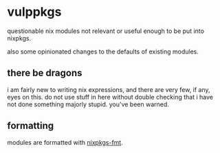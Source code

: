 # vulppkgs

questionable nix modules not relevant or useful enough to be
put into nixpkgs.

also some opinionated changes to the defaults of existing
modules.

## there be dragons

i am fairly new to writing nix expressions, and there are
very few, if any, eyes on this. do not use stuff in here
without double checking that i have not done something
majorly stupid. you've been warned.

## formatting

modules are formatted with
[nixpkgs-fmt](https://github.com/nix-community/nixpkgs-fmt).

